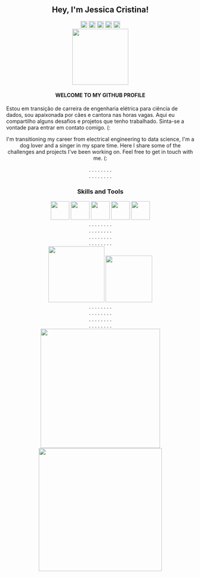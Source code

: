 
<h2 align="center"> Hey, I'm Jessica Cristina!  </h2>



<div align="center">
<img src="https://camo.githubusercontent.com/bc5f3be4f245950cb1dd7f09b268927d6c3ff5b9c6b2efbcdac825bf965346db/68747470733a2f2f696d672e69636f6e73382e636f6d2f666c75656e63792f33302f3030303030302f737461722e706e67" width="18px"/>
  <img src="https://camo.githubusercontent.com/bc5f3be4f245950cb1dd7f09b268927d6c3ff5b9c6b2efbcdac825bf965346db/68747470733a2f2f696d672e69636f6e73382e636f6d2f666c75656e63792f33302f3030303030302f737461722e706e67" width="18px"/>
  <img src="https://camo.githubusercontent.com/bc5f3be4f245950cb1dd7f09b268927d6c3ff5b9c6b2efbcdac825bf965346db/68747470733a2f2f696d672e69636f6e73382e636f6d2f666c75656e63792f33302f3030303030302f737461722e706e67" width="18px"/>
  <img src="https://camo.githubusercontent.com/bc5f3be4f245950cb1dd7f09b268927d6c3ff5b9c6b2efbcdac825bf965346db/68747470733a2f2f696d672e69636f6e73382e636f6d2f666c75656e63792f33302f3030303030302f737461722e706e67" width="18px"/>
  <img src="https://camo.githubusercontent.com/91888bea309b4131aea16da733c9e0643312daf3638ae4457349479318b3f7d4/68747470733a2f2f696d672e69636f6e73382e636f6d2f636f6c6f722f33302f3030303030302f737461722d2d76312e706e67" width="18px"/>
</div>

<div align="center">
<img src="https://camo.githubusercontent.com/a262d2f95fb54ab09d51fd5e42495db1ed38a6a16c767c5d945efffead279ed6/68747470733a2f2f6b6f6d617265762e636f6d2f67687076632f3f757365726e616d653d6f6d6f6c6f6c657679266c6162656c3d50726f66696c65253230766965776572733a26636f6c6f723d464537413136267374796c653d666f722d7468652d6261646765" width="150px"/>
</div>

<div align="center">
  <h4 aling="center">WELCOME TO MY GITHUB PROFILE</h4>
  
</div>  
 




<p1 align="center"> 
  Estou em transição de carreira de engenharia elétrica para ciência de dados, sou apaixonada por cães e cantora nas horas vagas. Aqui eu compartilho alguns desafios e projetos que tenho trabalhado. Sinta-se a vontade para entrar em contato comigo. (:

  I'm transitioning my career from electrical engineering to data science, I'm a dog lover and a singer in my spare time. Here I share some of the challenges and projects I've been working on. Feel free to get in touch with me. (:
</p1>


<div align="center">
<p1 aling="center"> .  </p1>
<p1 aling="center"> .  </p1>
<p1 aling="center"> .  </p1>
<p1 aling="center"> .  </p1>
<p1 aling="center"> .  </p1>
<p1 aling="center"> .  </p1>
<p1 aling="center"> .  </p1>
<p1 aling="center"> .  </p1>
</div>


<div align="center">
<p1 aling="center"> .  </p1>
<p1 aling="center"> .  </p1>
<p1 aling="center"> .  </p1>
<p1 aling="center"> .  </p1>
<p1 aling="center"> .  </p1>
<p1 aling="center"> .  </p1>
<p1 aling="center"> .  </p1>
<p1 aling="center"> .  </p1>
</div>
<h3 align="center"> 
  Skills and Tools
</h3>

<div align="center">
<img src="https://camo.githubusercontent.com/8189e5e3e5c0848ed6d22ea591e0cf962323ec716135617e1a3e25aae9cfe71d/68747470733a2f2f74656368737461636b2d67656e657261746f722e76657263656c2e6170702f707974686f6e2d69636f6e2e737667" width="50px"/>



<img src="https://camo.githubusercontent.com/b3578157355b1ac74d38d0f89d1022095ba7f7a988db091cef0fa4a62685e87e/68747470733a2f2f74656368737461636b2d67656e657261746f722e76657263656c2e6170702f6d7973716c2d69636f6e2e737667" width="50px"/>
<img src="https://camo.githubusercontent.com/fb82c3b39c13524bf7bd5e88e39354b3b9d74ea75608e97b29f39e7b5aa72410/68747470733a2f2f74656368737461636b2d67656e657261746f722e76657263656c2e6170702f6769746875622d69636f6e2e737667" width="50px"/>
<img src="https://camo.githubusercontent.com/dc9e7e657b4cd5ba7d819d1a9ce61434bd0ddbb94287d7476b186bd783b62279/68747470733a2f2f63646e2e6a7364656c6976722e6e65742f67682f64657669636f6e732f64657669636f6e2f69636f6e732f6769742f6769742d6f726967696e616c2e737667" width="50px"/>
<img src="https://camo.githubusercontent.com/8f4c22a8b3680fff16197bdd70dd15612ad858992f1a15b77ee0b625df9c941c/68747470733a2f2f63646e2e6a7364656c6976722e6e65742f67682f64657669636f6e732f64657669636f6e2f69636f6e732f6a7570797465722f6a7570797465722d6f726967696e616c2e737667" width=50px"/>
</div>





<div align="center">
<p1 aling="center"> .  </p1>
<p1 aling="center"> .  </p1>
<p1 aling="center"> .  </p1>
<p1 aling="center"> .  </p1>
<p1 aling="center"> .  </p1>
<p1 aling="center"> .  </p1>
<p1 aling="center"> .  </p1>
<p1 aling="center"> .  </p1>
</div>

<div align="center">
<p1 aling="center"> .  </p1>
<p1 aling="center"> .  </p1>
<p1 aling="center"> .  </p1>
<p1 aling="center"> .  </p1>
<p1 aling="center"> .  </p1>
<p1 aling="center"> .  </p1>
<p1 aling="center"> .  </p1>
<p1 aling="center"> .  </p1>
</div>

<div align="center">
<p1 aling="center"> .  </p1>
<p1 aling="center"> .  </p1>
<p1 aling="center"> .  </p1>
<p1 aling="center"> .  </p1>
<p1 aling="center"> .  </p1>
<p1 aling="center"> .  </p1>
<p1 aling="center"> .  </p1>
<p1 aling="center"> .  </p1>
</div>

<div align="center">
<p1 aling="center"> .  </p1>
<p1 aling="center"> .  </p1>
<p1 aling="center"> .  </p1>
<p1 aling="center"> .  </p1>
<p1 aling="center"> .  </p1>
<p1 aling="center"> .  </p1>
<p1 aling="center"> .  </p1>
<p1 aling="center"> .  </p1>
</div>
<div align="center">
  <img src=https://github.com/jessicacristinams/jessicacristinams/assets/109877484/b9e567ae-9d38-43d6-94d0-9909f997c786 width="150px"//>
  <img src=https://media4.giphy.com/media/tqfS3mgQU28ko/200.webp?cid=ecf05e47jp2btft5mymo1f0e5ct5d4k2qejbcxezvn38rqeb&ep=v1_gifs_search&rid=200.webp&ct=g width="125px"//>
</div>





<div align="center">
<p1 aling="center"> .  </p1>
<p1 aling="center"> .  </p1>
<p1 aling="center"> .  </p1>
<p1 aling="center"> .  </p1>
<p1 aling="center"> .  </p1>
<p1 aling="center"> .  </p1>
<p1 aling="center"> .  </p1>
<p1 aling="center"> .  </p1>
</div>

<div align="center">
<p1 aling="center"> .  </p1>
<p1 aling="center"> .  </p1>
<p1 aling="center"> .  </p1>
<p1 aling="center"> .  </p1>
<p1 aling="center"> .  </p1>
<p1 aling="center"> .  </p1>
<p1 aling="center"> .  </p1>
<p1 aling="center"> .  </p1>
</div>

<div align="center">
<p1 aling="center"> .  </p1>
<p1 aling="center"> .  </p1>
<p1 aling="center"> .  </p1>
<p1 aling="center"> .  </p1>
<p1 aling="center"> .  </p1>
<p1 aling="center"> .  </p1>
<p1 aling="center"> .  </p1>
<p1 aling="center"> .  </p1>
</div>

<div align="center">
<p1 aling="center"> .  </p1>
<p1 aling="center"> .  </p1>
<p1 aling="center"> .  </p1>
<p1 aling="center"> .  </p1>
<p1 aling="center"> .  </p1>
<p1 aling="center"> .  </p1>
<p1 aling="center"> .  </p1>
<p1 aling="center"> .  </p1>
</div>

<div align="center">
<img src=https://github.com/jessicacristinams/jessicacristinams/assets/109877484/bca46c11-8514-4b22-a11c-a02052ac17d4 width="320px" />
<img src=https://github.com/jessicacristinams/jessicacristinams/assets/109877484/938f05ec-df10-4f7f-8294-a72875f81dd7 width="330px" />
</div>







